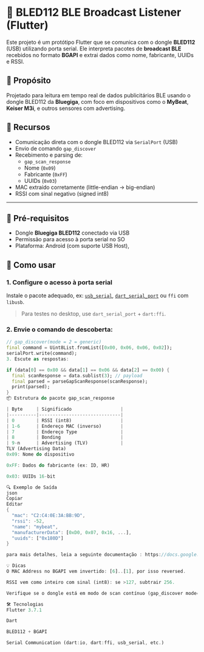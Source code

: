 # 🔌 BLED112 BLE Broadcast Listener (Flutter)

Este projeto é um protótipo Flutter que se comunica com o dongle **BLED112** (USB) utilizando porta serial. Ele interpreta pacotes de **broadcast BLE** recebidos no formato **BGAPI** e extrai dados como nome, fabricante, UUIDs e RSSI.

## 🧪 Propósito

Projetado para leitura em tempo real de dados publicitários BLE usando o dongle BLED112 da **Bluegiga**, com foco em dispositivos como o **MyBeat**, **Keiser M3i**, e outros sensores com advertising.

## 🧱 Recursos

- Comunicação direta com o dongle BLED112 via `SerialPort` (USB)
- Envio de comando `gap_discover`
- Recebimento e parsing de:
  - `gap_scan_response`
  - Nome (`0x09`)
  - Fabricante (`0xFF`)
  - UUIDs (`0x03`)
- MAC extraído corretamente (little-endian → big-endian)
- RSSI com sinal negativo (signed int8)

---

## 🔌 Pré-requisitos

- Dongle **Bluegiga BLED112** conectado via USB
- Permissão para acesso à porta serial no SO
- Plataforma: Android (com suporte USB Host),

## 🚀 Como usar

### 1. Configure o acesso à porta serial

Instale o pacote adequado, ex: [`usb_serial`](https://pub.dev/packages/usb_serial), [`dart_serial_port`](https://pub.dev/packages/dart_serial_port) ou `ffi` com `libusb`.

> Para testes no desktop, use `dart_serial_port` + `dart:ffi`.

### 2. Envie o comando de descoberta:

```dart
// gap_discover(mode = 2 = generic)
final command = Uint8List.fromList([0x00, 0x06, 0x06, 0x02]);
serialPort.write(command);
3. Escute as respostas:

if (data[0] == 0x80 && data[1] == 0x06 && data[2] == 0x00) {
  final scanResponse = data.sublist(3); // payload
  final parsed = parseGapScanResponse(scanResponse);
  print(parsed);
}
📦 Estrutura do pacote gap_scan_response

| Byte     | Significado                  |
|----------|------------------------------|
| 0        | RSSI (int8)                  |
| 1-6      | Endereço MAC (inverso)       |
| 7        | Endereço Type                |
| 8        | Bonding                      |
| 9-n      | Advertising (TLV)            |
TLV (Advertising Data)
0x09: Nome do dispositivo

0xFF: Dados do fabricante (ex: ID, HR)

0x03: UUIDs 16-bit

🔍 Exemplo de Saída
json
Copiar
Editar
{
  "mac": "C2:C4:0E:3A:BB:9D",
  "rssi": -52,
  "name": "mybeat",
  "manufacturerData": [0xD0, 0x07, 0x16, ...],
  "uuids": ["0x180D"]
}

para mais detalhes, leia a seguinte documentação : https://docs.google.com/document/d/1eJAz1166HeghQHyDFgqamgd8a4G8THP5/edit?usp=sharing&ouid=109016576676281329142&rtpof=true&sd=true

💡 Dicas
O MAC Address no BGAPI vem invertido: [6]..[1], por isso reversed.

RSSI vem como inteiro com sinal (int8): se >127, subtrair 256.

Verifique se o dongle está em modo de scan contínuo (gap_discover mode=2).

🛠️ Tecnologias
Flutter 3.7.1

Dart

BLED112 + BGAPI

Serial Communication (dart:io, dart:ffi, usb_serial, etc.)

